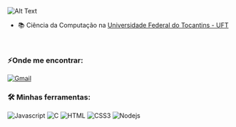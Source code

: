 ![Alt Text]([https://tenor.com/eo5EMa5ZcgK.gif](https://media.tenor.com/c56mUPIqFyUAAAAi/hello-kitty.gif))


- 📚 Ciência da Computação na [Universidade Federal do Tocantins - UFT](https://ww2.uft.edu.br//)
  
<br>
<h3>⚡Onde me encontrar: </h3>
 
 [![Gmail](https://img.shields.io/badge/-shayla.alves-white?style=for-the-badge&logo=Gmail&logoColor=red&link=mailto:shaylalee74@gmail.com)](mailto:shaylalee74@gmail.com) 

<h3> 🛠 Minhas ferramentas: </h3>

![Javascript](https://img.shields.io/badge/Javascript-F0DB4F?style=for-the-badge&labelColor=black&logo=javascript&logoColor=F0DB4F)
![C](https://img.shields.io/badge/c-%2300599C.svg?style=for-the-badge&logo=c&logoColor=white)
![HTML](https://img.shields.io/badge/HTML5-E34F26?style=for-the-badge&logo=html5&logoColor=white)
![CSS3](https://img.shields.io/badge/CSS3-1572B6?style=for-the-badge&logo=css3&logoColor=white)
![Nodejs](https://img.shields.io/badge/Nodejs-3C873A?style=for-the-badge&labelColor=black&logo=node.js&logoColor=3C873A)
